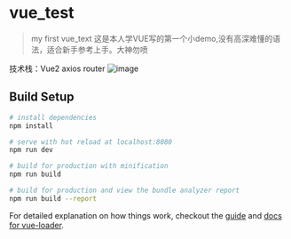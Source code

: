 # vue_test

> my first vue_text
这是本人学VUE写的第一个小demo,没有高深难懂的语法，适合新手参考上手。大神勿喷

技术栈：Vue2 axios  router 
![image](https://github.com/yutao331763646/vuedemo/blob/master/static/dd.png)
## Build Setup

``` bash
# install dependencies
npm install

# serve with hot reload at localhost:8080
npm run dev

# build for production with minification
npm run build

# build for production and view the bundle analyzer report
npm run build --report
```

For detailed explanation on how things work, checkout the [guide](http://vuejs-templates.github.io/webpack/) and [docs for vue-loader](http://vuejs.github.io/vue-loader).
